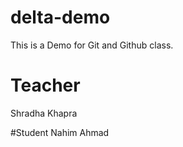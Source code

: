 # delta-demo
This is  a Demo for Git and Github class.

# Teacher 
 Shradha Khapra

#Student
Nahim Ahmad
